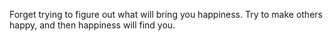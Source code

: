 Forget trying to figure out what will bring you happiness. Try to make others happy, and then happiness will find you.
